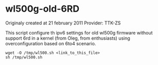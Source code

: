 wl500g-old-6RD
==============

Originaly created at 21 february 2011
Provider: TTK-ZS

This script configure th ipv6 settings for old wl500g firmware without support 6rd in a kernel (from Oleg, from enthusiasts)
using overconfiguration based on 6to4 scenario.

    wget -O /tmp/wl500.sh <link_to_this_file>
    sh /tmp/wl500.sh
